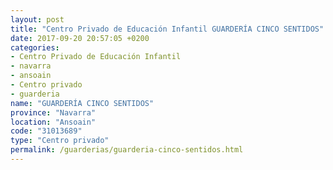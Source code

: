 ```yaml
---
layout: post
title: "Centro Privado de Educación Infantil GUARDERÍA CINCO SENTIDOS"
date: 2017-09-20 20:57:05 +0200
categories:
- Centro Privado de Educación Infantil
- navarra
- ansoain
- Centro privado
- guarderia
name: "GUARDERÍA CINCO SENTIDOS"
province: "Navarra"
location: "Ansoain"
code: "31013689"
type: "Centro privado"
permalink: /guarderias/guarderia-cinco-sentidos.html
---
```

